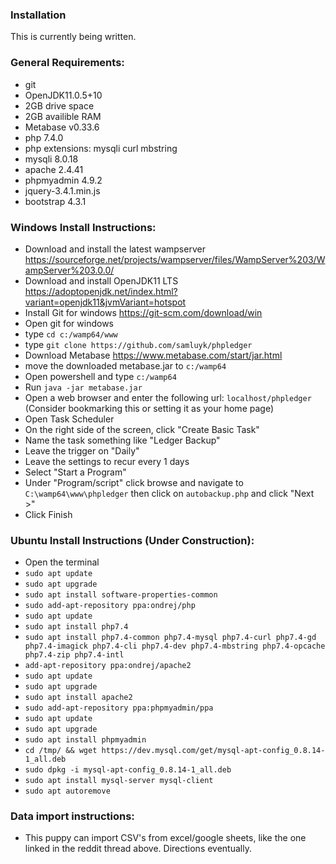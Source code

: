 ### Installation

This is currently being written.

### General Requirements:
- git
- OpenJDK11.0.5+10
- 2GB drive space
- 2GB availible RAM
- Metabase v0.33.6
- php 7.4.0
- php extensions: mysqli curl mbstring
- mysqli 8.0.18
- apache 2.4.41
- phpmyadmin 4.9.2
- jquery-3.4.1.min.js
- bootstrap 4.3.1

### Windows Install Instructions:
- Download and install the latest wampserver https://sourceforge.net/projects/wampserver/files/WampServer%203/WampServer%203.0.0/
- Download and install OpenJDK11 LTS https://adoptopenjdk.net/index.html?variant=openjdk11&jvmVariant=hotspot
- Install Git for windows https://git-scm.com/download/win
- Open git for windows
- type `cd c:/wamp64/www`
- type `git clone https://github.com/samluyk/phpledger`
- Download Metabase https://www.metabase.com/start/jar.html
- move the downloaded metabase.jar to `c:/wamp64`
- Open powershell and type `c:/wamp64`
- Run `java -jar metabase.jar`
- Open a web browser and enter the following url: `localhost/phpledger` (Consider bookmarking this or setting it as your home page)
- Open Task Scheduler
- On the right side of the screen, click "Create Basic Task" 
- Name the task something like "Ledger Backup"
- Leave the trigger on "Daily"
- Leave the settings to recur every 1 days
- Select "Start a Program"
- Under "Program/script" click browse and navigate to `C:\wamp64\www\phpledger` then click on `autobackup.php` and click "Next >"
- Click Finish

### Ubuntu Install Instructions (Under Construction):
- Open the terminal
- `sudo apt update`
- `sudo apt upgrade`
- `sudo apt install software-properties-common`
- `sudo add-apt-repository ppa:ondrej/php`
- `sudo apt update`
- `sudo apt install php7.4`
- `sudo apt install php7.4-common php7.4-mysql php7.4-curl php7.4-gd php7.4-imagick php7.4-cli php7.4-dev php7.4-mbstring php7.4-opcache php7.4-zip php7.4-intl`
-  `add-apt-repository ppa:ondrej/apache2`
- `sudo apt update`
- `sudo apt upgrade`
- `sudo apt install apache2`
- `sudo add-apt-repository ppa:phpmyadmin/ppa`
- `sudo apt update`
- `sudo apt upgrade`
- `sudo apt install phpmyadmin`
- `cd /tmp/ && wget https://dev.mysql.com/get/mysql-apt-config_0.8.14-1_all.deb`
- `sudo dpkg -i mysql-apt-config_0.8.14-1_all.deb`
- `sudo apt install mysql-server mysql-client`
- `sudo apt autoremove`

### Data import instructions:
- This puppy can import CSV's from excel/google sheets, like the one linked in the reddit thread above. Directions eventually.